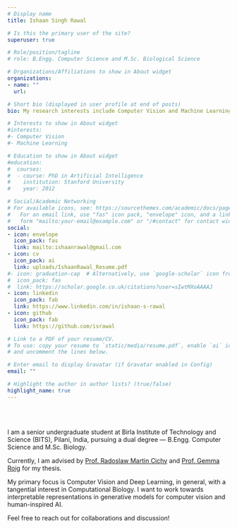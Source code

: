 ```yaml
---
# Display name
title: Ishaan Singh Rawal

# Is this the primary user of the site?
superuser: true

# Role/position/tagline
# role: B.Engg. Computer Science and M.Sc. Biological Science

# Organizations/Affiliations to show in About widget
organizations:
- name: ""
  url: 

# Short bio (displayed in user profile at end of posts)
bio: My research interests include Computer Vision and Machine Learning

# Interests to show in About widget
#interests:
#- Computer Vision
#- Machine Learning

# Education to show in About widget
#education:
#  courses:
#  - course: PhD in Artificial Intelligence
#    institution: Stanford University
#    year: 2012

# Social/Academic Networking
# For available icons, see: https://sourcethemes.com/academic/docs/page-builder/#icons
#   For an email link, use "fas" icon pack, "envelope" icon, and a link in the
#   form "mailto:your-email@example.com" or "/#contact" for contact widget.
social:
- icon: envelope
  icon_pack: fas
  link: mailto:ishaanrawal@gmail.com
- icon: cv
  icon_pack: ai
  link: uploads/IshaanRawal_Resume.pdf
#- icon: graduation-cap  # Alternatively, use `google-scholar` icon from `ai` icon pack
#  icon_pack: fas
#  link: https://scholar.google.co.uk/citations?user=sIwtMXoAAAAJ
- icon: linkedin
  icon_pack: fab
  link: https://www.linkedin.com/in/ishaan-s-rawal
- icon: github
  icon_pack: fab
  link: https://github.com/israwal

# Link to a PDF of your resume/CV.
# To use: copy your resume to `static/media/resume.pdf`, enable `ai` icons in `params.toml`, 
# and uncomment the lines below.

# Enter email to display Gravatar (if Gravatar enabled in Config)
email: ""

# Highlight the author in author lists? (true/false)
highlight_name: true
---
```

<!-- <DIV align="justify"> -->
<!-- <div class="container vertical-horizontal">
<div> -->
<br>
<br>
<p>
 I am a senior undergraduate student at Birla Institute of Technology and Science (BITS), Pilani, India, pursuing a dual degree &mdash; B.Engg. Computer Science and M.Sc. Biology.</p>
 <p>
Currently, I am advised by <a href="http://userpage.fu-berlin.de/rmcichy/" target="_blank" rel="noopener">Prof. Radoslaw Martin Cichy</a> and <a href="http://www.cvai.cs.uni-frankfurt.de/" target="_blank" rel="noopener">Prof. Gemma Roig</a> for my thesis.

My primary focus is Computer Vision and Deep Learning, in general, with a tangential interest  in Computational Biology. I want to work towards interpretable representations in generative models for
computer vision and human-inspired AI.
</p> 
<p>
Feel free to reach out for collaborations and discussion!
</p>
<!-- </div>
</div> -->
<!-- </DIV> -->

